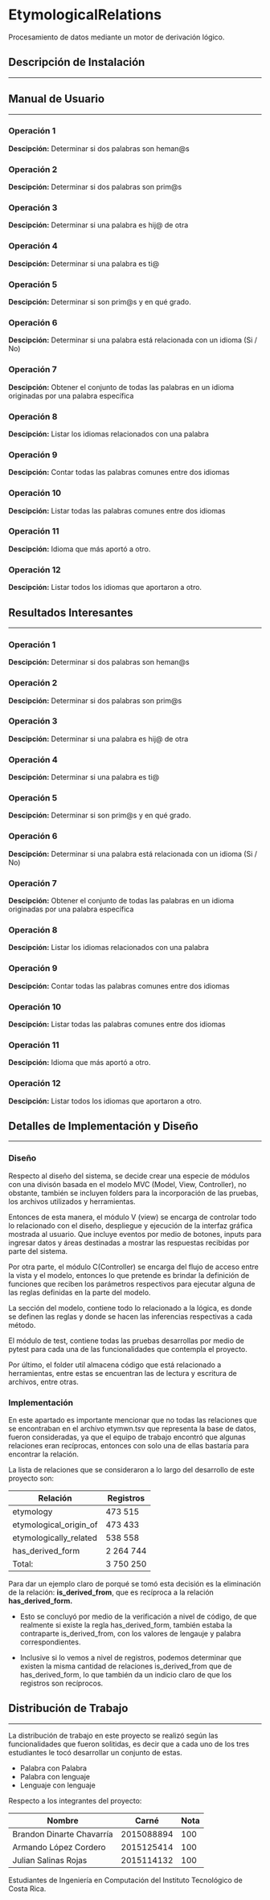 # EtymologicalRelations
Procesamiento de datos mediante un motor de derivación lógico.


## Descripción de Instalación
________________


## Manual de Usuario
________________
### Operación 1
**Descipción:** Determinar si dos palabras son heman@s

### Operación 2
**Descipción:** Determinar si dos palabras son prim@s

### Operación 3
**Descipción:** Determinar si una palabra es hij@ de otra

### Operación 4
**Descipción:** Determinar si una palabra es ti@

### Operación 5
**Descipción:** Determinar si son prim@s y en qué grado.

### Operación 6
**Descipción:** Determinar si una palabra está relacionada con un idioma (Si / No)

### Operación 7
**Descipción:** Obtener el conjunto de todas las palabras en un idioma originadas por una palabra específica

### Operación 8
**Descipción:** Listar los idiomas relacionados con una palabra

### Operación 9
**Descipción:** Contar todas las palabras comunes entre dos idiomas

### Operación 10
**Descipción:** Listar todas las palabras comunes entre dos idiomas

### Operación 11
**Descipción:** Idioma que más aportó a otro.

### Operación 12
**Descipción:** Listar todos los idiomas que aportaron a otro.


## Resultados Interesantes
________________
### Operación 1
**Descipción:** Determinar si dos palabras son heman@s

### Operación 2
**Descipción:** Determinar si dos palabras son prim@s

### Operación 3
**Descipción:** Determinar si una palabra es hij@ de otra

### Operación 4
**Descipción:** Determinar si una palabra es ti@

### Operación 5
**Descipción:** Determinar si son prim@s y en qué grado.

### Operación 6
**Descipción:** Determinar si una palabra está relacionada con un idioma (Si / No)

### Operación 7
**Descipción:** Obtener el conjunto de todas las palabras en un idioma originadas por una palabra específica

### Operación 8
**Descipción:** Listar los idiomas relacionados con una palabra

### Operación 9
**Descipción:** Contar todas las palabras comunes entre dos idiomas

### Operación 10
**Descipción:** Listar todas las palabras comunes entre dos idiomas

### Operación 11
**Descipción:** Idioma que más aportó a otro.

### Operación 12
**Descipción:** Listar todos los idiomas que aportaron a otro.


## Detalles de Implementación y Diseño
________________

### Diseño
Respecto al diseño del sistema, se decide crear una especie de módulos con una divisón 
basada en el modelo MVC (Model, View, Controller), no obstante, también se incluyen
folders para la incorporación de las pruebas, los archivos utilizados y herramientas.

Entonces de esta manera, el módulo V (view) se encarga de controlar todo lo relacionado
con el diseño, despliegue y ejecución de la interfaz gráfica mostrada al usuario. Que incluye
eventos por medio de botones, inputs para ingresar datos y áreas destinadas a mostrar las
respuestas recibidas por parte del sistema.

Por otra parte, el módulo C(Controller) se encarga del flujo de acceso
entre la vista y el modelo, entonces lo que pretende es brindar la definición de funciones
que reciben los parámetros respectivos para ejecutar alguna de las reglas definidas en 
la parte del modelo.

La sección del modelo, contiene todo lo relacionado a la lógica, es donde se definen las 
reglas y donde se hacen las inferencias respectivas a cada método.

El módulo de test, contiene todas las pruebas desarrollas por medio de pytest
para cada una de las funcionalidades que contempla el proyecto.

Por último, el folder util almacena código que está relacionado a herramientas, entre 
estas se encuentran las de lectura y escritura de archivos, entre otras.

### Implementación
En este apartado es importante mencionar que no todas las relaciones que se encontraban en 
el archivo etymwn.tsv que representa la base de datos, fueron consideradas, ya que el equipo
de trabajo encontró que algunas relaciones eran recíprocas, entonces con solo una de ellas
bastaría para encontrar la relación.

La lista de relaciones que se consideraron a lo largo del desarrollo de este proyecto son:

| Relación                  | Registros     |
| ------------------------- | ------------- |
| etymology                 | 473 515       |
| etymological_origin_of    | 473 433       |
| etymologically_related    | 538 558       |
| has_derived_form          | 2 264 744     |
| Total:                    | 3 750 250     |


Para dar un ejemplo claro de porqué se tomó esta decisión es la eliminación de la
relación: **is_derived_from**, que es recíproca a la relación **has_derived_form.**
* Esto se concluyó por medio de la verificación a nivel de código, de que realmente 
si existe la regla has_derived_form, también estaba la contraparte is_derived_from, 
con los valores de lengauje y palabra correspondientes.

* Inclusive si lo vemos a nivel de registros, podemos determinar que existen la misma 
cantidad de relaciones is_derived_from que de has_derived_form, lo que también da un 
indicio claro de que los registros son recíprocos.


## Distribución de Trabajo
________________
La distribución de trabajo en este proyecto se realizó según las funcionalidades
que fueron solitidas, es decir que a cada uno de los tres estudiantes le tocó desarrollar
un conjunto de estas.
* Palabra con Palabra
* Palabra con lenguaje
* Lenguaje con lenguaje 

Respecto a los integrantes del proyecto:

| Nombre                    | Carné      | Nota |
| ------------------------- | ---------- | ---- |
| Brandon Dinarte Chavarría | 2015088894 | 100  |
| Armando López Cordero     | 2015125414 | 100  |
| Julian Salinas Rojas      | 2015114132 | 100  |

Estudiantes de Ingeniería en Computación del Instituto Tecnológico de Costa Rica.
